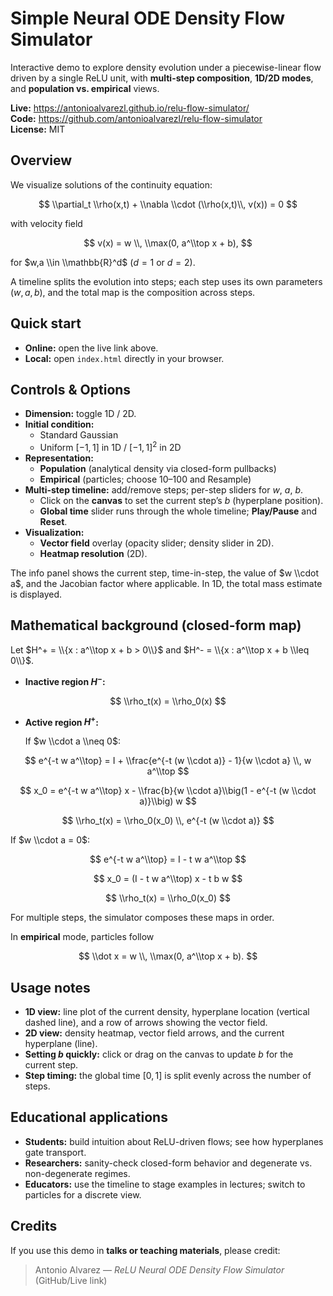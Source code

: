 # Simple Neural ODE Density Flow Simulator

Interactive demo to explore density evolution under a piecewise-linear flow driven by a single ReLU unit, with **multi-step composition**, **1D/2D modes**, and **population vs. empirical** views.

**Live:** https://antonioalvarezl.github.io/relu-flow-simulator/  
**Code:** https://github.com/antonioalvarezl/relu-flow-simulator  
**License:** MIT

## Overview

We visualize solutions of the continuity equation:

$$
\\partial_t \\rho(x,t) + \\nabla \\cdot (\\rho(x,t)\\, v(x)) = 0
$$

with velocity field

$$
v(x) = w \\, \\max(0, a^\\top x + b),
$$

for $w,a \\in \\mathbb{R}^d$ ($d = 1$ or $d=2$).

A timeline splits the evolution into steps; each step uses its own parameters $(w,a,b)$, and the total map is the composition across steps.

## Quick start

- **Online:** open the live link above.
- **Local:** open `index.html` directly in your browser.

## Controls & Options

- **Dimension:** toggle 1D / 2D.
- **Initial condition:**
  - Standard Gaussian
  - Uniform $[-1,1]$ in 1D / $[-1,1]^2$ in 2D
- **Representation:**
  - **Population** (analytical density via closed-form pullbacks)
  - **Empirical** (particles; choose 10–100 and Resample)
- **Multi-step timeline:** add/remove steps; per-step sliders for $w$, $a$, $b$.  
  - Click on the **canvas** to set the current step’s $b$ (hyperplane position).  
  - **Global time** slider runs through the whole timeline; **Play/Pause** and **Reset**.
- **Visualization:**  
  - **Vector field** overlay (opacity slider; density slider in 2D).  
  - **Heatmap resolution** (2D).

The info panel shows the current step, time-in-step, the value of $w \\cdot a$, and the Jacobian factor where applicable. In 1D, the total mass estimate is displayed.

## Mathematical background (closed-form map)

Let $H^+ = \\{x : a^\\top x + b > 0\\}$ and $H^- = \\{x : a^\\top x + b \\leq 0\\}$.

- **Inactive region $H^-$:**

$$
\\rho_t(x) = \\rho_0(x)
$$

- **Active region $H^+$:**

  If $w \\cdot a \\neq 0$:

$$
e^{-t w a^\\top} = I + \\frac{e^{-t (w \\cdot a)} - 1}{w \\cdot a} \\, w a^\\top
$$

$$
x_0 = e^{-t w a^\\top} x - \\frac{b}{w \\cdot a}\\big(1 - e^{-t (w \\cdot a)}\\big) w
$$

$$
\\rho_t(x) = \\rho_0(x_0) \\, e^{-t (w \\cdot a)}
$$

  If $w \\cdot a = 0$:

$$
e^{-t w a^\\top} = I - t w a^\\top
$$

$$
x_0 = (I - t w a^\\top) x - t b w
$$

$$
\\rho_t(x) = \\rho_0(x_0)
$$

For multiple steps, the simulator composes these maps in order.  

In **empirical** mode, particles follow

$$
\\dot x = w \\, \\max(0, a^\\top x + b).
$$

## Usage notes

- **1D view:** line plot of the current density, hyperplane location (vertical dashed line), and a row of arrows showing the vector field.
- **2D view:** density heatmap, vector field arrows, and the current hyperplane (line).
- **Setting $b$ quickly:** click or drag on the canvas to update $b$ for the current step.
- **Step timing:** the global time $[0,1]$ is split evenly across the number of steps.

## Educational applications

- **Students:** build intuition about ReLU-driven flows; see how hyperplanes gate transport.
- **Researchers:** sanity-check closed-form behavior and degenerate vs. non-degenerate regimes.
- **Educators:** use the timeline to stage examples in lectures; switch to particles for a discrete view.

## Credits

If you use this demo in **talks or teaching materials**, please credit:

> Antonio Alvarez — *ReLU Neural ODE Density Flow Simulator* (GitHub/Live link)
